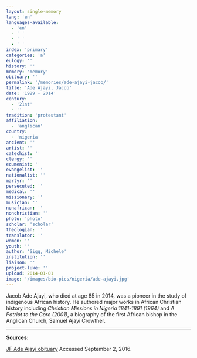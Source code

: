 ```yaml
---
layout: single-memory
lang: 'en'
languages-available:
  - 'en'
  - ' '
  - ' '
  - ' '
index: 'primary'
categories: 'a'
eulogy: ''
history: ''
memory: 'memory'
obituary: ''
permalink: '/memories/ade-ajayi-jacob/'
title: 'Ade Ajayi, Jacob'
date: '1929 - 2014'
century:
  - '21st'
  - ''                    
tradition: 'protestant'                       
affiliation:
  - 'anglican'
country:
  - 'nigeria'
ancient: ''
artist: ''
catechist: ''
clergy: ''
ecumenist: ''
evangelist: ''
nationalist: ''
martyr: ''
persecuted: ''
medical: ''
missionary: ''
musician: ''
nonafrican: ''
nonchristian: ''
photo: 'photo'
scholar: 'scholar'
theologian: ''
translator: ''
women: ''
youth: ''
author: 'Sigg, Michele'
institution: ''
liaison: ''
project-luke: ''
upload: 2014-01-01
image: '/images/bio-pics/nigeria/ade-ajayi.jpg'
---
```

Jacob Ade Ajayi, who died at age 85 in 2014, was a pioneer in the study of indigenous African history. He authored major works in African Christian history including _Christian Missions in Nigeria 1841-1891 (1964)_ and _A Patriot to the Core (2001)_, a biography of the first African bishop in the Anglican Church, Samuel Ajayi Crowther.

***

**Sources:**  

 [JF Ade Ajayi obituary](https://www.theguardian.com/books/2014/sep/10/jf-ade-ajayi) Accessed September 2, 2016.  
